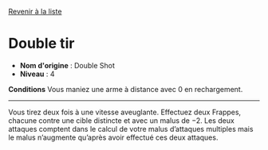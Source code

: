 [Revenir à la liste](list.md)

# Double tir

 * **Nom d'origine** : Double Shot
 * **Niveau** : 4


<p><strong>Conditions</strong> Vous maniez une arme à distance avec 0 en rechargement.</p>
<hr>
<p>Vous tirez deux fois à une vitesse aveuglante. Effectuez deux Frappes, chacune contre une cible distincte et avec un malus de −2. Les deux attaques comptent dans le calcul de votre malus d’attaques multiples mais le malus n’augmente qu’après avoir effectué ces deux attaques.</p>